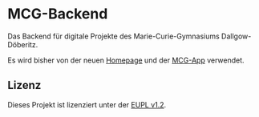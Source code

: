 # MCG-Backend

Das Backend für digitale Projekte des Marie-Curie-Gymnasiums Dallgow-Döberitz.

Es wird bisher von der neuen [Homepage](https://github.com/MCG-Dallgow/MCG-Homepage) und der [MCG-App](https://github.com/MCG-Dallgow/MCG-App) verwendet.

## Lizenz

Dieses Projekt ist lizenziert unter der [EUPL v1.2](https://joinup.ec.europa.eu/collection/eupl/eupl-text-eupl-12).

